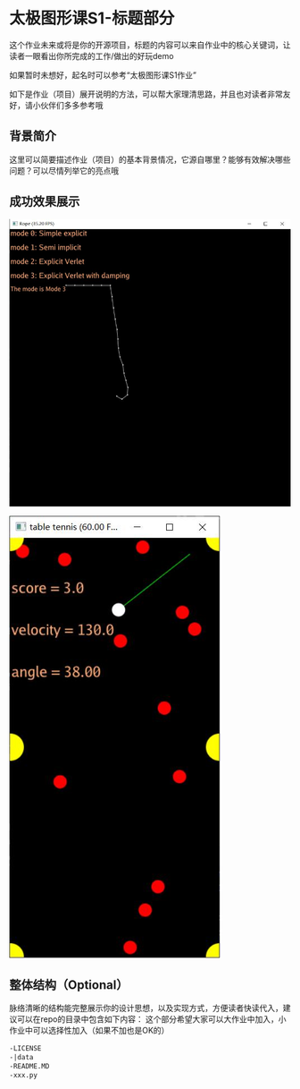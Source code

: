 # 太极图形课S1-标题部分
这个作业未来或将是你的开源项目，标题的内容可以来自作业中的核心关键词，让读者一眼看出你所完成的工作/做出的好玩demo

如果暂时未想好，起名时可以参考“太极图形课S1作业”

如下是作业（项目）展开说明的方法，可以帮大家理清思路，并且也对读者非常友好，请小伙伴们多多参考哦

## 背景简介
这里可以简要描述作业（项目）的基本背景情况，它源自哪里？能够有效解决哪些问题？可以尽情列举它的亮点哦

## 成功效果展示
![games101hw8](./games101hw8/spring.jpg)


![table_tennis](./table_tennis/tennis.jpg)
## 整体结构（Optional）
脉络清晰的结构能完整展示你的设计思想，以及实现方式，方便读者快读代入，建议可以在repo的目录中包含如下内容：
这个部分希望大家可以大作业中加入，小作业中可以选择性加入（如果不加也是OK的）
```
-LICENSE
-|data
-README.MD
-xxx.py
```
